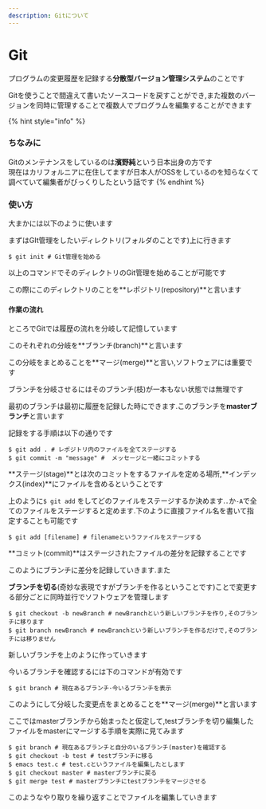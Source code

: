 ```yaml
---
description: Gitについて
---
```


# Git

プログラムの変更履歴を記録する**分散型バージョン管理システム**のことです

Gitを使うことで間違えて書いたソースコードを戻すことができ,また複数のバージョンを同時に管理することで複数人でプログラムを編集することができます

{% hint style="info" %}
### ちなみに

Gitのメンテナンスをしているのは**濱野純**という日本出身の方です  
現在はカリフォルニアに在住してますが日本人がOSSをしているのを知らなくて調べていて編集者がびっくりしたという話です
{% endhint %}

### 使い方

大まかには以下のように使います

まずはGIt管理をしたいディレクトリ\(フォルダのことです\)上に行きます

```text
$ git init # Git管理を始める
```

以上のコマンドでそのディレクトリのGit管理を始めることが可能です

この際にこのディレクトリのことを**レポジトリ\(repository\)**と言います

#### 作業の流れ

ところでGitでは履歴の流れを分岐して記憶しています

このそれぞれの分岐を**ブランチ\(branch\)**と言います

この分岐をまとめることを**マージ\(merge\)**と言い,ソフトウェアには重要です

ブランチを分岐させるにはそのブランチ\(枝\)が一本もない状態では無理です

最初のブランチは最初に履歴を記録した時にできます.このブランチを**masterブランチ**と言います

記録をする手順は以下の通りです

```text
$ git add . # レポジトリ内のファイルを全てステージする
$ git commit -m "message" #  メッセージと一緒にコミットする
```

**ステージ\(stage\)**とは次のコミットをするファイルを定める場所,**インデックス\(index\)**にファイルを含めるということです

上のように`$ git add` をしてどのファイルをステージするか決めます.`.`か`-A`で全てのファイルをステージすると定めます.下のように直接ファイル名を書いて指定することも可能です

```text
$ git add [filename] # filenameというファイルをステージする
```

**コミット\(commit\)**はステージされたファイルの差分を記録することです

このようにブランチに差分を記録していきます.また

**ブランチを切る**\(奇妙な表現ですがブランチを作るということです\)ことで変更する部分ごとに同時並行でソフトウェアを管理します

```text
$ git checkout -b newBranch # newBranchという新しいブランチを作り,そのブランチに移ります
$ git branch newBranch # newBranchという新しいブランチを作るだけで,そのブランチには移りません
```

新しいブランチを上のように作っていきます

今いるブランチを確認するには下のコマンドが有効です

```text
$ git branch # 現在あるブランチ･今いるブランチを表示
```

このようにして分岐した変更点をまとめることを**マージ\(merge\)**と言います

ここではmasterブランチから始まったと仮定して,testブランチを切り編集したファイルをmasterにマージする手順を実際に見てみます

```text
$ git branch # 現在あるブランチと自分のいるブランチ(master)を確認する
$ git checkout -b test # testブランチに移る
$ emacs test.c # test.cというファイルを編集したとします
$ git checkout master # masterブランチに戻る
$ git merge test # masterブランチにtestブランチをマージさせる
```

このようなやり取りを繰り返すことでファイルを編集していきます

